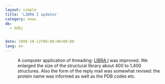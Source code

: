 ```yaml
---
layout: simple
title: 'LIBRA I updates'
category: news
db:
  - ddbj


date: 1998-10-12T00:00:00+09:00
lang: en
---
```


<dd>A computer application of threading: <a href="/E-mail/libra/LIBRA_I.html">LIBRA I</a> was improved. We enlarged the size of the structural library about 400 to 1,400 structures. Also the form of the reply mail was somewhat revised: the protein name was informed as well as the PDB codes etc.</dd>
